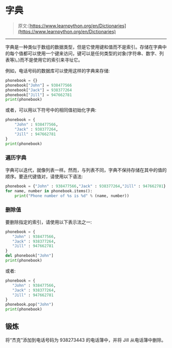 # 字典

> 原文:[https://www.learnpython.org/en/Dictionaries](https://www.learnpython.org/en/Dictionaries)

* * *

字典是一种类似于数组的数据类型，但是它使用键和值而不是索引。存储在字典中的每个值都可以使用一个键来访问，键可以是任何类型的对象(字符串、数字、列表等)。)而不是使用它的索引来寻址它。

例如，电话号码的数据库可以使用这样的字典来存储:

```py
phonebook = {}
phonebook["John"] = 938477566
phonebook["Jack"] = 938377264
phonebook["Jill"] = 947662781
print(phonebook) 
```

或者，可以用以下符号中的相同值初始化字典:

```py
phonebook = {
    "John" : 938477566,
    "Jack" : 938377264,
    "Jill" : 947662781
}
print(phonebook) 
```

### 遍历字典

字典可以迭代，就像列表一样。然而，与列表不同，字典不保持存储在其中的值的顺序。要迭代键值对，请使用以下语法:

```py
phonebook = {"John" : 938477566,"Jack" : 938377264,"Jill" : 947662781}
for name, number in phonebook.items():
    print("Phone number of %s is %d" % (name, number)) 
```

### 删除值

要删除指定的索引，请使用以下表示法之一:

```py
phonebook = {
   "John" : 938477566,
   "Jack" : 938377264,
   "Jill" : 947662781
}
del phonebook["John"]
print(phonebook) 
```

或者:

```py
phonebook = {
   "John" : 938477566,
   "Jack" : 938377264,
   "Jill" : 947662781
}
phonebook.pop("John")
print(phonebook) 
```

## 锻炼

将“杰克”添加到电话号码为 938273443 的电话簿中，并将 Jill 从电话簿中删除。